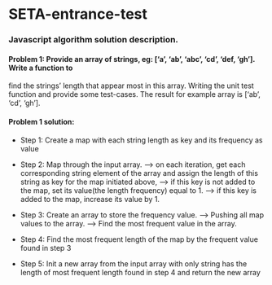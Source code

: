 # SETA-entrance-test

### Javascript algorithm solution description.
#### Problem 1: Provide an array of strings, eg: [‘a’, ‘ab’, ‘abc’, ‘cd’, ‘def, ‘gh’]. Write a function to
find the strings’ length that appear most in this array. Writing the unit test function
and provide some test-cases. The result for example array is [‘ab’, ‘cd’, ‘gh’].

#### Problem 1 solution: 
- Step 1: Create a map with each string length as key and its frequency as value

- Step 2: Map through the input array. 
   --> on each iteration, get each corresponding string element of the array and assign the length of this string as key for the map initiated above,
   --> if this key is not added to the map, set its value(the length frequency) equal to 1.
   --> if this key is added to the map, increase its value by 1.
   
- Step 3: Create an array to store the frequency value.
   --> Pushing all map values to the array.
   --> Find the most frequent value in the array.
   
- Step 4: Find the most frequent length of the map by the frequent value found in step 3
- Step 5: Init a new array from the input array with only string has the length of most frequent length found in step 4 and return the new array
   
